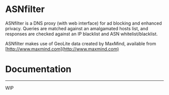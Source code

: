 # ASNfilter
ASNfilter is a DNS proxy (with web interface) for ad blocking and enhanced privacy. Queries are matched against an amalgamated hosts list, and responses are checked against an IP blacklist and ASN whitelist/blacklist.

ASNfilter makes use of GeoLite data created by MaxMind, available from [http://www.maxmind.com](http://www.maxmind.com)

# Documentation
----
WIP

